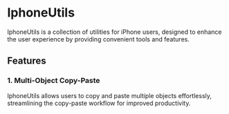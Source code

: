 # IphoneUtils

IphoneUtils is a collection of utilities for iPhone users, designed to enhance the user experience by providing convenient tools and features.

## Features

### 1. Multi-Object Copy-Paste

IphoneUtils allows users to copy and paste multiple objects effortlessly, streamlining the copy-paste workflow for improved productivity.

